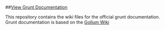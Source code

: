 ##[View Grunt Documentation](http://gruntjs.com/getting-started)

This repository contains the wiki files for the official grunt documentation.
Grunt documentation is based on the [Gollum Wiki](https://github.com/gollum/gollum/wiki)

